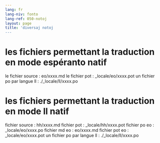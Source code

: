 ```yaml
---
lang: fr
lang-niv: fonto
lang-ref: 050-notoj
layout: page
title: 'diversaj notoj
---
```



# les fichiers permettant la traduction en mode espéranto natif

le fichier source : eo/xxxx.md
le fichier pot : _locale/eo/xxxx.pot
un fichier po par langue ll : ./_locale/ll/xxxx.po

# les fichiers permettant la traduction en mode ll natif

fichier source : hh/xxxx.md
fichier pot : _locale/hh/xxxx.pot
fichier po eo : _locale/eo/xxxx.po
fichier md eo : eo/xxxx.md
fichier pot eo : _locale/eo/xxxx.pot
un fichier po par langue ll : ./_locale/ll/xxxx.po

